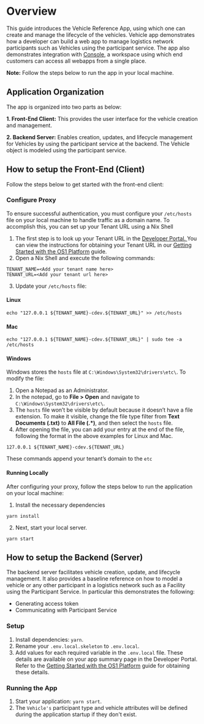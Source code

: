 
# **Overview**

This guide introduces the Vehicle Reference App, using which one can create and manage the lifecycle of the vehicles. Vehicle app demonstrates how a developer can build a web app to manage logistics network participants such as Vehicles using the participant service. The app also demonstrates integration with [Console](https://docs.getos1.com/docs/console-ui-overview), a workspace using which end customers can access all webapps from a single place. 

**Note:** Follow the steps below to run the app in your local machine. 


## **Application Organization**

The app is organized into two parts as below:

**1. Front-End Client:** This provides the user interface for the vehicle creation and management.

**2. Backend Server:** Enables creation, updates, and lifecycle management for Vehicles by using the participant service at the backend. The Vehicle object is modeled using the participant service.


## **How to setup the Front-End (Client)**

Follow the steps below to get started with the front-end client:

### **Configure Proxy**

To ensure successful authentication, you must configure your  `/etc/hosts` file on your local machine to handle traffic as a domain name. To accomplish this, you can set up your Tenant URL using a Nix Shell



1. The first step is to look up your Tenant URL in the [Developer Portal. ](https://portal.getos1.com/#/login)You can view the instructions for obtaining your Tenant URL in our [Getting Started with the OS1 Platform](https://docs.getos1.com/docs/getting-started-1#step-5-retrieving-and-using-your-platform-credentials) guide. 
2. Open a Nix Shell and execute the following commands:

```
TENANT_NAME=<Add your tenant name here>
TENANT_URL=<Add your tenant url here>
```
3. Update your `/etc/hosts` file:


#### Linux

```
echo "127.0.0.1 ${TENANT_NAME}-cdev.${TENANT_URL}" >> /etc/hosts
```

#### Mac

```
echo "127.0.0.1 ${TENANT_NAME}-cdev.${TENANT_URL}" | sudo tee -a /etc/hosts
```

#### Windows

Windows stores the `hosts` file at `C:\Windows\System32\drivers\etc\`. To modify the file:

1. Open a Notepad as an Administrator.
2. In the notepad, go to **File > Open** and navigate to `C:\Windows\System32\drivers\etc\`.
3. The `hosts` file won’t be visible by default because it doesn’t have a file extension. To make it visible, change the file type filter from **Text Documents (.txt)** to **All File (.*)**, and then select the `hosts` file. 
4. After opening the file, you can add your entry at the end of the file, following the format in the above examples for Linux and Mac.

```
127.0.0.1 ${TENANT_NAME}-cdev.${TENANT_URL}
```

These commands append your tenant’s domain to the `etc`

#### **Running Locally**

After configuring your proxy, follow the steps below to run the application on your local machine:



1. Install the necessary dependencies

```
yarn install
```

2. Next, start your local server. 

```
yarn start
```

## **How to setup the Backend (Server)**

The backend server facilitates vehicle creation, update, and lifecycle management. It also provides a baseline reference on how to model a vehicle or any other participant in a logistics network such as a Facility using the Participant Service. In particular this demonstrates the following:

* Generating access token
* Communicating with Participant Service

### **Setup**

1. Install dependencies: `yarn`.
2. Rename your `.env.local.skeleton` to `.env.local`.
3. Add values for each required variable in the `.env.local` file. These details are available on your app summary page in the Developer Portal. Refer to the [Getting Started with the OS1 Platform](https://docs.getos1.com/docs/getting-started-1#step-5-retrieving-and-using-your-platform-credentials) guide for obtaining these details.  

### **Running the App**

1. Start your application: `yarn start`.
2. The `Vehicle's` participant type and vehicle attributes will be defined during the application startup if they don't exist.